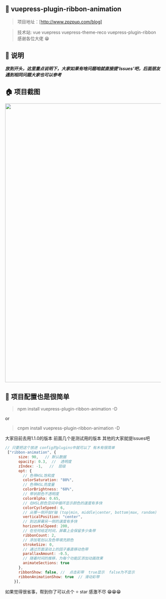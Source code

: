 ## 💌 vuepress-plugin-ribbon-animation

> 项目地址：[http://www.zpzpup.com/blog]

> 技术站: vue vuepress vuepress-theme-reco vuepress-plugin-ribbon 感谢各位大佬 😁

## 📢 说明

***放到开头，这里重点说明下，大家如果有啥问题咱就直接提‘lssues’吧，后面朋友遇到相同问题大家也可以参考***

## 🏠 项目截图
<p align="center">
  <img width="900" src="http://www.zpzpup.com/assets/image/blog04.png">
</p>


## 📎 项目配置也是很简单
> npm install vuepress-plugin-ribbon-animation -D

or

>cnpm install vuepress-plugin-ribbon-animation -D


大家目前去用1.1.0的版本 前面几个是测试用的版本 其他的大家就提lssues吧

```js
// 只要把这个放进 config的plugins中就可以了 有木有很简单
 ["ribbon-animation", {
      size: 90,   // 默认数据
      opacity: 0.3,  //  透明度
      zIndex: -1,   //  层级
      opt: {
        // 色带HSL饱和度
        colorSaturation: "80%",
        // 色带HSL亮度量
        colorBrightness: "60%",
        // 带状颜色不透明度
        colorAlpha: 0.65,
        // 在HSL颜色空间中循环显示颜色的速度有多快
        colorCycleSpeed: 6,
        // 从哪一侧开始Y轴 (top|min, middle|center, bottom|max, random)
        verticalPosition: "center",
        // 到达屏幕另一侧的速度有多快
        horizontalSpeed: 200,
        // 在任何给定时间，屏幕上会保留多少条带
        ribbonCount: 2,
        // 添加笔划以及色带填充颜色
        strokeSize: 0,
        // 通过页面滚动上的因子垂直移动色带
        parallaxAmount: -0.5,
        // 随着时间的推移，为每个功能区添加动画效果
        animateSections: true
      },
      ribbonShow: false, //  点击彩带  true显示  false为不显示
      ribbonAnimationShow: true  // 滑动彩带
    }],
```
如果觉得很省事，帮到你了可以点个 ⭐ star 感激不尽 😁😁😁



